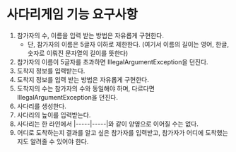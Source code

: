 # 사다리게임 기능 요구사항
1. 참가자의 수, 이름을 입력 받는 방법은 자유롭게 구현한다.
   - 단, 참가자의 이름은 5글자 이하로 제한한다. (여기서 이름의 길이는 영어, 한글, 숫자로 이뤄진 문자열의 길이를 뜻한다)
2. 참가자의 이름이 5글자를 초과하면 IllegalArgumentException을 던진다.
3. 도착지 정보를 입력받는다.
4. 도착지 정보를 입력 받는 방법은 자유롭게 구현한다.
5. 도착지의 수는 참가자의 수와 동일해야 하며, 다르다면 IllegalArgumentException을 던진다.
6. 사다리를 생성한다.
7. 사다리의 높이를 입력받는다.
8. 사다리는 한 라인에서 |-----|-----|와 같이 양옆으로 이어질 수는 없다.
9. 어디로 도착하는지 결과를 알고 싶은 참가자를 입력받고, 참가자가 어디에 도착했는지도 알려줄 수 있어야 한다.